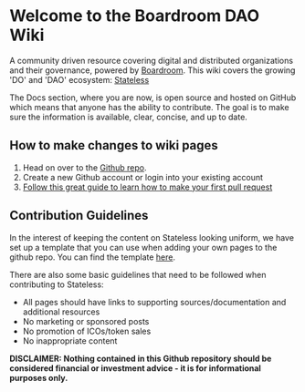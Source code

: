 # Welcome to the Boardroom DAO Wiki

A community driven resource covering digital and distributed organizations and their governance, powered by [Boardroom](https://boardroom.info). This wiki covers the growing 'DO' and 'DAO' ecosystem: [Stateless](https://stateless.boardroom.info)

The Docs section, where you are now, is open source and hosted on GitHub which means that anyone has the ability to contribute. The goal is to make sure the information is available, clear, concise, and up to date.

## How to make changes to wiki pages
1. Head on over to the [Github repo](https://github.com/boardroom-inc/stateless).
2. Create a new Github account or login into your existing account
3. [Follow this great guide to learn how to make your first pull request](https://www.youtube.com/watch?v=YTbRzhQju4c&t=1s)

## Contribution Guidelines

In the interest of keeping the content on Stateless looking uniform, we have set up a template that you can use when adding your own pages to the github repo. You can find the template [here](https://github.com/stateless-io/stateless/tree/138f04335ad4a090d8eb370a9af90ee82fccf1a6/template.md).

There are also some basic guidelines that need to be followed when contributing to Stateless:

* All pages should have links to supporting sources/documentation and additional resources
* No marketing or sponsored posts
* No promotion of ICOs/token sales
* No inappropriate content

**DISCLAIMER: Nothing contained in this Github repository should be considered financial or investment advice - it is for informational purposes only.**
